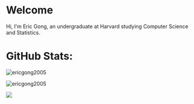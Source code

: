 # Welcome
Hi, I'm Eric Gong, an undergraduate at Harvard studying Computer Science and Statistics.

# GitHub Stats:

<p><img align="center" src="https://github-readme-stats.vercel.app/api/top-langs?username=ericgong2005&langs_count=50&custom_title=Top%20Languages%20Across%20Eric%20Gong%27s%20Public%20Repositories&show_icons=true&locale=en&layout=compact&cache_seconds=1800&card_width=600" alt="ericgong2005" /></p>


<p><img align="center" src="https://github-readme-streak-stats.herokuapp.com/?user=ericgong2005" alt="ericgong2005" /></p>

[![](https://visitcount.itsvg.in/api?id=@ericgong2005&icon=0&color=6)](https://visitcount.itsvg.in)